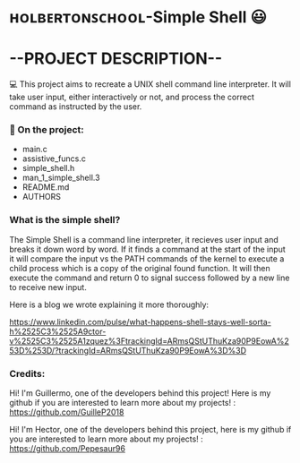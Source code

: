 # ʜᴏʟʙᴇʀᴛᴏɴꜱᴄʜᴏᴏʟ-Simple Shell :smiley:

# --PROJECT DESCRIPTION--

:computer: This project aims to recreate a UNIX shell command line interpreter. It will take
user input, either interactively or not, and process the correct command as instructed by the
user.

### 📁 On the project:

- main.c
- assistive_funcs.c
- simple_shell.h
- man_1_simple_shell.3
- README.md
- AUTHORS

### What is the simple shell?

The Simple Shell is a command line interpreter, it recieves user input and breaks it down word
by word. If it finds a command at the start of the input it will compare the input vs the PATH
commands of the kernel to execute a child process which is a copy of the original found function.
It will then execute the command and return 0 to signal success followed by a new line to receive
new input.

Here is a blog we wrote explaining it more thoroughly:

https://www.linkedin.com/pulse/what-happens-shell-stays-well-sorta-h%2525C3%2525A9ctor-v%2525C3%2525A1zquez%3FtrackingId=ARmsQStUThuKza90P9EowA%253D%253D/?trackingId=ARmsQStUThuKza90P9EowA%3D%3D

### Credits:
Hi! I'm Guillermo, one of the developers behind this project! Here is my github if you are interested to learn more about my projects! : https://github.com/GuilleP2018

Hi! I'm Hector, one of the developers behind this project, here is my github if you are interested to learn more about my projects! : https://github.com/Pepesaur96
